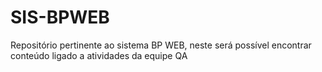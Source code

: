 # SIS-BPWEB
Repositório pertinente ao sistema BP WEB, neste será possível encontrar conteúdo ligado a atividades da equipe QA
